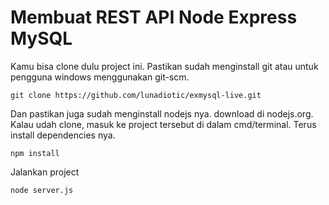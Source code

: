 # Membuat REST API Node Express MySQL

Kamu bisa clone dulu project ini. Pastikan sudah menginstall git atau untuk pengguna windows menggunakan git-scm.

`git clone https://github.com/lunadiotic/exmysql-live.git`

Dan pastikan juga sudah menginstall nodejs nya. download di nodejs.org. Kalau udah clone, masuk ke project tersebut di dalam cmd/terminal. Terus install dependencies nya.

`npm install`

Jalankan project

`node server.js`